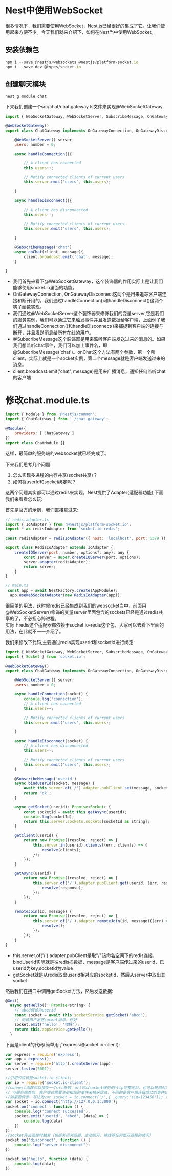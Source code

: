 # Nest中使用WebSocket
很多情况下，我们需要使用WebSocket，Nest.js已经很好的集成了它。让我们使用起来方便不少。今天我们就来介绍下，如何在Nest当中使用WebSocket。

## 安装依赖包
```js
npm i --save @nestjs/websockets @nestjs/platform-socket.io
npm i --save-dev @types/socket.io
```

## 创建聊天模块  
```js
nest g module chat
```
下来我们创建一个src/chat/chat.gateway.ts文件来实现@WebSocketGateway
```js
import { WebSocketGateway, WebSocketServer, SubscribeMessage, OnGatewayConnection, OnGatewayDisconnect } from '@nestjs/websockets';

@WebSocketGateway()
export class ChatGateway implements OnGatewayConnection, OnGatewayDisconnect {

    @WebSocketServer() server;
    users: number = 0;

    async handleConnection(){

        // A client has connected
        this.users++;

        // Notify connected clients of current users
        this.server.emit('users', this.users);

    }

    async handleDisconnect(){

        // A client has disconnected
        this.users--;

        // Notify connected clients of current users
        this.server.emit('users', this.users);

    }

    @SubscribeMessage('chat')
    async onChat(client, message){
        client.broadcast.emit('chat', message);
    }

}
```
* 我们首先来看下@WebSocketGateway，这个装饰器的作用实际上是让我们能够使用socket.io里面的功能。  
* OnGatewayConnection, OnGatewayDisconnect这两个是用来追踪客户端连接和断开用的，我们通过handleConnection()和handleDisconnect()这两个钩子函数实现。  
* 我们通过@WebSocketServer这个装饰器来修饰我们的变量server,它是我们的服务实例，我们可以通过它来触发事件并且发送数据给客户端，上面例子我们通过handleConnection()和handleDisconnect()来捕捉到客户端的连接与断开，并且发送消息给所有在线的用户。
* @SubscribeMessage这个装饰器是用来监听客户端发送过来的消息的。如果我们想监听chat事件，我们可以加上事件名，即@SubscribeMessage('chat')。onChat这个方法有两个参数，第一个叫client，实际上就是一个socket实例，第二个message就是客户端发送过来的消息。
* client.broadcast.emit('chat', message)是用来广播消息，通知任何监听chat的客户端

# 修改chat.module.ts
```js
import { Module } from '@nestjs/common';
import { ChatGateway } from './chat.gateway';

@Module({
    providers: [ ChatGateway ]
})
export class ChatModule {}
```
这样，最简单的服务端的websocket就已经完成了。

下来我们思考几个问题:
1. 怎么实现多进程的内存共享(socket共享)？
2. 如何将userId和socket绑定呢？  
   
这两个问题其实都可以通过redis来实现。Nest提供了Adapter(适配器功能),下面我们来看看怎么玩:

首先是官方的示例，我们直接拿过来:
```js
// redis.adapter.ts
import { IoAdapter } from '@nestjs/platform-socket.io';
import * as redisIoAdapter from 'socket.io-redis';

const redisAdapter = redisIoAdapter({ host: 'localhost', port: 6379 });

export class RedisIoAdapter extends IoAdapter {
    createIOServer(port: number, options?: any): any {
        const server = super.createIOServer(port, options);
        server.adapter(redisAdapter);
        return server;
    }
}

// main.ts
 const app = await NestFactory.create(AppModule);
  app.useWebSocketAdapter(new RedisIoAdapter(app));
```
很简单的用法，这时候redis已经集成到我们的websocket当中，前面用@WebSocketServer()修饰的变量server里面包含的sockets已经是通过redis共享的了，不必担心跨进程。  
实际上redis这个适配器都依赖于socket.io-redis这个包，大家可以去看下里面的用法，在此就不一一介绍了。

我们来修改下代码,主要通过redis实现userid和socketid进行绑定:
```js
import { WebSocketGateway, WebSocketServer, SubscribeMessage, OnGatewayConnection, OnGatewayDisconnect } from '@nestjs/websockets';
import { Socket } from 'socket.io';

@WebSocketGateway()
export class ChatGateway implements OnGatewayConnection, OnGatewayDisconnect {

    @WebSocketServer() server;
    users: number = 0;

    async handleConnection(socket) {
        console.log('connection');
        // A client has connected
        this.users++;

        // Notify connected clients of current users
        this.server.emit('users', this.users);

    }

    async handleDisconnect(socket) {
        // A client has disconnected
        this.users--;

        // Notify connected clients of current users
        this.server.emit('users', this.users);
    }

    @SubscribeMessage('userid')
    async bindUserId(socket, message) {
        await this.server.of('/').adapter.pubClient.set(message, socket.id);
        return 'ok';
    }

    async getSocket(userid): Promise<Socket> {
        const socketId = await this.getAsync(userid);
        console.log(socketId);
        return this.server.sockets.sockets[socketId as string];
    }

    getClient(userid) {
        return new Promise((resolve, reject) => {
            this.server.in(userid).clients((err, clients) => {
                resolve(clients);
            });
        });
    }

    getAsync(userid) {
        return new Promise((resolve, reject) => {
            this.server.of('/').adapter.pubClient.get(userid, (err, response) => {
                resolve(response);
            });
        });
    }

    remoteJoin(id, message) {
        return new Promise((resolve, reject) => {
            this.server.of('/').adapter.remoteJoin(id, message)((err) => {
                resolve();
            });
        });
    }
}

```
* this.server.of('/').adapter.pubClient是取"/"该命名空间下的redis连接，bindUserId实际就是往redis插数据，message是客户端传过来的userid，已userid为key,socketid为value  
* getSocket就是从redis取出userid相对应的socketid，然后从server中取出其socket

然后我们在接口中调用getSocket方法，然后发送数据:
```js
@Get()
  async getHello(): Promise<string> {
    // abcd假设为userid
    const socket = await this.socketService.getSocket('abcd');
    // 向该用户发送socket消息，你好
    socket.emit('hello', '你好');
    return this.appService.getHello();
  }
```

下面是client的代码(简单用了express和socket.io-client):
```js
var express = require('express');
var app = express();
var server = require('http').createServer(app);
server.listen(3001);

//引用的应该是socket.io-client;
var io = require('socket.io-client');
//connect函数可以接受一个url参数，url可以socket服务的http完整地址，也可以是相对路径，如果省略则表示默认连接当前路径。
// 与服务端类似，客户端也需要注册相应的事件来捕获信息，不同的是客户端连接成功的事件是connect。
//如果要传参，写法为var socket = io.connect('/',{ _query:'sid=123456'}); 服务器端取参数为var sid =socket.request._query.sid;
var socket = io.connect('http://127.0.0.1:3000');
socket.on('connect', function () {
    console.log('connect successed');
    socket.emit('userid', 'abcd', (data) => {
        console.log(data)
    })
});
//socket失去连接时触发（包括关闭浏览器，主动断开，掉线等任何断开连接的情况）
socket.on('disconnect', function () {
    console.log("server disconnect");
})

socket.on('hello', function (data) {
    console.log(data);
})
```
